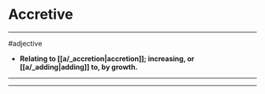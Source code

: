 # Accretive
---
#adjective
- **Relating to [[a/_accretion|accretion]]; increasing, or [[a/_adding|adding]] to, by growth.**
---
---
